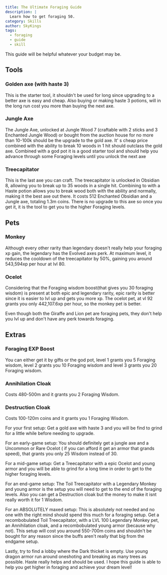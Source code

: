 ```yaml {metadata}
title: The Ultimate Foraging Guide
description: |
  Learn how to get foraging 50. 
category: Skills
author: SkyKings
tags:
  - foraging
  - guide
  - skill
```

This guide will be helpful whatever your budget may be.

## Tools

### Golden axe (with haste 3)
This is the starter tool, it shouldn't be used for long since upgrading to a better axe is
easy and cheap. Also buying or making haste 3 potions, will in the long run cost you more than buying the next axe.

### Jungle Axe
The Jungle Axe, unlocked at Jungle Wood 7 (craftable with 2 sticks and 3 Enchanted Jungle Wood) or bought
from the auction house for no more than 10-100k should be the upgrade to the gold axe. It' s cheap price combined with
the ability to break 10 woods in 1 hit should outclass the gold axe. Combined with a god pot it is a good starter tool
and should help you advance through some Foraging levels until you unlock the next axe

### Treecapitator
This is the last axe you can craft. The treecapitator is unlocked in Obsidian 8, allowing you to break up
to 35 woods in a single hit. Combining to with a Haste potion allows you to break wood both with the ability and
normally, making it the best axe out there. It costs 512 Enchanted Obsidian and a Jungle axe, totaling 1.3m coins. There
is no upgrade to this axe so once you get it, it is the tool to get you to the higher Foraging levels.

## Pets
 
### Monkey
Although every other rarity than legendary doesn't really help your foraging xp gain, the legendary has the
Evolved axes perk. At maximum level, it reduces the cooldown of the treecapitator by 50%, gaining you around 543,594xp
per hour at lvl 80.

### Ocelot
Considering that the Foraging wisdom boost(that gives you 30 foraging wisdom) is present at both epic and
legendary rarity, epic rarity is better since it is easier to lvl up and gets you more xp. The ocelot pet, at vl 92
grants you only 442,107.6xp per hour, so the monkey pet is better.

Even though both the Giraffe and Lion pet are foraging pets, they don't help you lvl up and don't have any perk towards
foraging.

## Extras

### Foraging EXP Boost
You can either get it by gifts or the god pot, level 1 grants you 5 Foraging wisdom, level 2 grants you
10 Foraging wisdom and level 3 grants you 20 Foraging wisdom. 

### Annihilation Cloak 
Costs 480-500m and it grants you 2 Foraging Wisdom. 

### Destruction Cloak 
Costs 100-120m coins and it grants you 1 Foraging Wisdom.

For your first setup: Get a gold axe with haste 3 and you will be find to grind for a little while before needing to
upgrade.

For an early-game setup: You should definitely get a jungle axe and a Uncommon or Rare Ocelot ( if you can afford it get
an armor that grands speed), that grants you only 25 Wisdom instead of 30.

For a mid-game setup: Get a Treecapitator with a epic Ocelot and young armor and you will be able to grind for a long
time in order to get to the higher foraging levels.

For an end-game setup: The Toil Treecapitator with a Legendary Monkey and young armor is the setup you will need to get
to the end of the foraging levels. Also you can get a Destruction cloak but the money to make it isnt really worth it
for 1 Wisdom.

For an ABSOLUTELY maxed setup: This is absolutely not needed and no one with the right mind should spend this much for a
foraging setup. Get a recombobulated Toil Treecapitator, with a LVL 100 Legendary Monkey pet, an Annihilation cloak, and
a recombobulated young armor (because why not). This setup will cost you around 550-700m coins and shouldn't be bought
for any reason since the buffs aren't really that big from the endgame setup.

Lastly, try to find a lobby where the Dark thicket is empty. Use young dragon armor run around oneshoting and breaking
as many trees as possible. Haste really helps and should be used. I hope this guide is able to help you get higher in
foraging and achieve your dream level!
